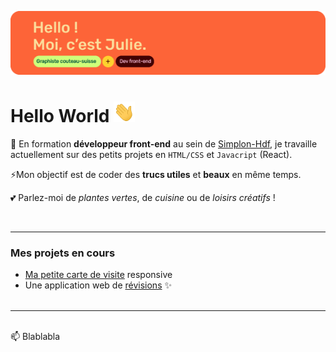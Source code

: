 ![alt text](assets/git_bann.png)
<br>
# Hello World <img src="assets/Hi.gif" style="height: 25pt;">


🌱 En formation **développeur front-end** au sein de [Simplon-Hdf](github.com/simplon-hdf), je travaille actuellement sur des petits projets en `HTML/CSS` et `Javacript` (React). 

⚡Mon objectif est de coder des **trucs utiles** et **beaux** en même temps.

💕 Parlez-moi de *plantes vertes*, de *cuisine* ou de *loisirs créatifs* !

<br>

--- 

### Mes projets en cours
- [Ma petite carte de visite]() responsive 
- Une application web de [révisions]() ✨
<br><br>


---
<br>
📫 Blablabla
<!--
**DubertJulie/DubertJulie** is a ✨ _special_ ✨ repository because its `README.md` (this file) appears on your GitHub profile.

Here are some ideas to get you started:

- 🔭 I’m currently working on ...
- 🌱 I’m currently learning ...
- 👯 I’m looking to collaborate on ...
- 🤔 I’m looking for help with ...
- 💬 Ask me about ...
- 📫 How to reach me: ...
- 😄 Pronouns: ...
- ⚡ Fun fact: ...
-->
